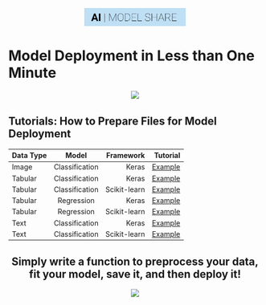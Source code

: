 <p align="center"><img width="40%" src="https://github.com/AIModelShare/aimodelshare/blob/master/docs/aimodshare_banner.jpg" /></p>

# Model Deployment in Less than One Minute
<p align="center"><img width="60%" src="https://aimodelsharecontent.s3.amazonaws.com/ModelDeploymentDiagram.jpeg" /></p>

## Tutorials: How to Prepare Files for Model Deployment
| Data Type   | Model           | Framework|Tutorial |
| ----------- |:---------------:| --------:| --------:|
| Image       | Classification  | Keras    |[Example](https://github.com/AIModelShare/aimodelshare/blob/master/tutorials/notebooks/image_classification.ipynb) |
| Tabular     | Classification  | Keras    |[Example](https://github.com/AIModelShare/aimodelshare/blob/master/tutorials/notebooks/tabular_data_classification.ipynb) |
| Tabular     | Classification  | Scikit-learn    |[Example](https://github.com/AIModelShare/aimodelshare/blob/master/tutorials/notebooks/tabular_sklearn_classification.ipynb) |
| Tabular     | Regression      | Keras    |[Example](https://github.com/AIModelShare/aimodelshare/blob/master/tutorials/notebooks/tabular_data_regression.ipynb) |
| Tabular     | Regression      | Scikit-learn    |[Example](https://github.com/AIModelShare/aimodelshare/blob/master/tutorials/notebooks/tabular_sklearn_regression.ipynb) |
| Text        | Classification  | Keras    |[Example](https://github.com/AIModelShare/aimodelshare/blob/master/tutorials/notebooks/text_data_classification.ipynb) | 
| Text        | Classification  | Scikit-learn    |[Example](https://github.com/AIModelShare/aimodelshare/blob/master/tutorials/notebooks/text_sklearn_classification.ipynb) |
<h2 align="center">Simply write a function to preprocess your data, fit your model, save it, and then deploy it!</h2>
<p align="center"><img width="60%" src="https://aimodelsharecontent.s3.amazonaws.com/ModelandPreprocessorObjectPreparation.jpeg" /></p>
